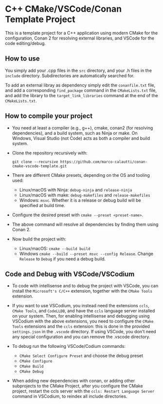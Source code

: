 # C++ CMake/VSCode/Conan Template Project

This is a template project for a C++ application using modern CMake for the configuration, Conan 2 for resolving external libraries, and VSCode for the code editing/debug.

## How to use
You simply add your .cpp files in the `src` directory, and your .h files in the `include` directory. Subdirectories are automatically searched for.

To add an external libray as dependency simply edit the `conanfile.txt` file, and add a corresponding `find_package` command in the `CMakeLists.txt` file, and add the library to the `target_link_libraries` command at the end of the `CMakeLists.txt`.

## How to compile your project

- You need at least a compiler (e.g., g++), cmake, conan2 (for resolving dependencies), and a build system, such as Ninja or make. On Windows, Visual Studio (not Code) acts as both a compiler and build system.

- Clone the repository recursively with:

     `git clone --recursive https://github.com/marco-calautti/conan-cmake-vscode-template.git`

- There are different CMake presets, depending on the OS and tooling used:
    - Linux/macOS with Ninja: `debug-ninja` and `release-ninja` 
    - Linux/macOS with make: `debug-makefiles` and `release-makefiles`
    - Windows: `msvc`. Whether it is a release or debug build will be specified at build time.

- Configure the desired preset with `cmake --preset <preset-name>`.

- The above command will resolve all dependencies by finding them using Conan 2.

- Now build the project with:
    - Linux/macOS: `cmake --build build`
    - Windows `cmake --build --preset msvc --config Release`. Change `Release` to `Debug` if you need a debug build.

## Code and Debug with VSCode/VSCodium

- To code with intellisense and to debug the project with VSCode, you can install the `Microsoft's C/C++` extension, together with the `CMake Tools` extension.

- If you want to use VSCodium, you instead need the extensions `ccls`, `CMake Tools`, and `CodeLLDB`, and have the `ccls` language server installed on your system. Then, for enabling intellisense and debugging using VSCodium with the above extensions, you need to configure the `CMake Tools` extensions and the `ccls` extension: this is done in the provided `settings.json` in the `.vscode` directory. If using VSCode, you don't need any special configuration and you can remove the .vscode directory.

- To debug run the following VSCode/Codium commands:
    - `CMake Select Configure Preset` and choose the debug preset
    - `CMake Configure`
    - `CMake Build`
    - `CMake Debug`

- When adding new dependencies with conan, or adding other subprojects to the CMake Project, after you configure the CMake project, restart the ccls server with the `ccls: Restart Language Server` command in VSCodium, to reindex all include directories.